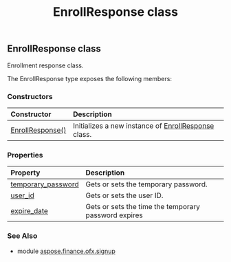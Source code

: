﻿---
title: EnrollResponse class
second_title: Aspose.Finance for Python via .NET API References
description: 
type: docs
weight: 170
url: /python-net/aspose.finance.ofx.signup/enrollresponse/
is_root: false
---

## EnrollResponse class

Enrollment response class.



The EnrollResponse type exposes the following members:

### Constructors
| Constructor | Description |
| :- | :- |
| [EnrollResponse()](/finance/python-net/aspose.finance.ofx.signup/enrollresponse/__init__/#) | Initializes a new instance of [EnrollResponse](/finance/python-net/aspose.finance.ofx.signup/enrollresponse) class. |


### Properties
| Property | Description |
| :- | :- |
| [temporary_password](/finance/python-net/aspose.finance.ofx.signup/enrollresponse/temporary_password) | Gets or sets the temporary password. |
| [user_id](/finance/python-net/aspose.finance.ofx.signup/enrollresponse/user_id) | Gets or sets the user ID. |
| [expire_date](/finance/python-net/aspose.finance.ofx.signup/enrollresponse/expire_date) | Gets or sets the time the temporary password expires |


### See Also

* module [aspose.finance.ofx.signup](../)
